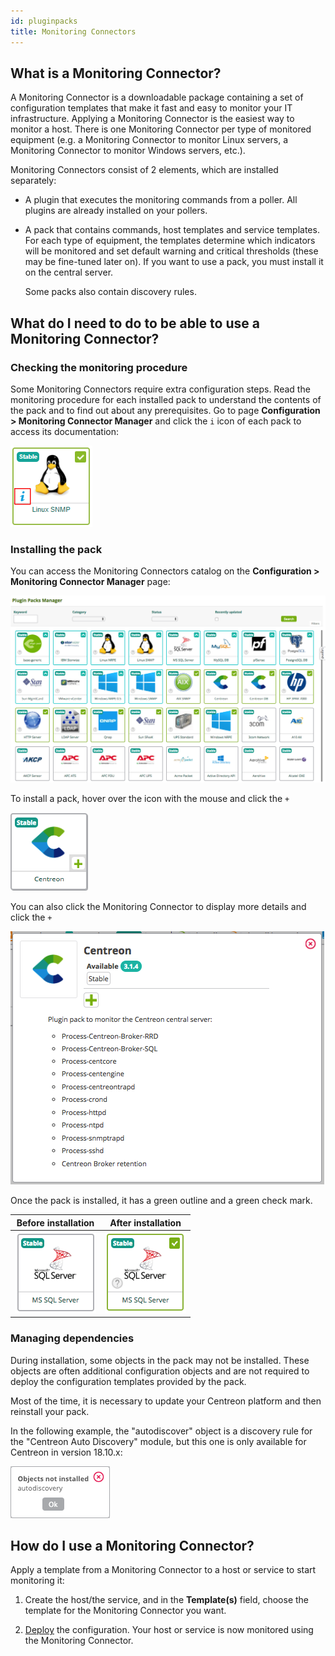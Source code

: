 ```yaml
---
id: pluginpacks
title: Monitoring Connectors
---
```


## What is a Monitoring Connector?

A Monitoring Connector is a downloadable package containing a set of configuration
templates that make it fast and easy to monitor your IT infrastructure.
Applying a Monitoring Connector is the easiest way to monitor a host. There is one Monitoring Connector per type of monitored equipment (e.g. a Monitoring Connector to monitor Linux servers, a Monitoring Connector to monitor Windows servers, etc.).

Monitoring Connectors consist of 2 elements, which are installed separately:

- A plugin that executes the monitoring commands from a poller. All plugins are
already installed on your pollers.

- A pack that contains commands, host templates and service templates.
For each type of equipment,
 the templates determine which indicators will be
monitored and set default warning and critical thresholds (these may be
fine-tuned later on). If you want to use a pack, you must install it on the central server.

  Some packs also contain discovery rules.

## What do I need to do to be able to use a Monitoring Connector?

### Checking the monitoring procedure

Some Monitoring Connectors require extra configuration steps. Read the monitoring procedure for each installed pack
to understand the contents of the pack and to find out about any prerequisites. Go to page **Configuration > Monitoring Connector Manager** and click the ``i`` icon of each pack to access its documentation:

![image](../assets/configuration/pluginpacks/doc.png)

### Installing the pack

You can access the Monitoring Connectors catalog on the **Configuration > Monitoring Connector Manager** page:

![image](../assets/configuration/pluginpacks/pp_list.png)

To install a pack, hover over the icon with the mouse and click the ``+``

![image](../assets/configuration/pluginpacks/install_pp.png)

You can also click the Monitoring Connector to display more details and click the ``+``

![image](../assets/configuration/pluginpacks/install_pp_2.png)

Once the pack is installed, it has a green outline and a green check mark.

| **Before installation**                                          | **After installation**                                          |
| ---------------------------------------------------------------- | --------------------------------------------------------------- |
| ![image](../assets/configuration/pluginpacks/before_install.png) | ![image](../assets/configuration/pluginpacks/after_install.png) |

### Managing dependencies

During installation, some objects in the pack may not be installed. These objects are often additional configuration
objects and are not required to deploy the configuration templates provided by the pack.

Most of the time, it is necessary to update your Centreon platform and then reinstall your pack.

In the following example, the "autodiscover" object is a discovery rule for the "Centreon Auto Discovery" module, but
this one is only available for Centreon in version 18.10.x:

![image](../assets/configuration/pluginpacks/objects_not_installed.png)

## How do I use a Monitoring Connector?

Apply a template from a Monitoring Connector to a host or service to start monitoring it:

1. Create the host/the service, and in the **Template(s)** field, choose the template for the Monitoring Connector you want.

2. [Deploy](monitoring-servers/deploying-a-configuration.md) the configuration. Your host or service is now monitored using the Monitoring Connector.
